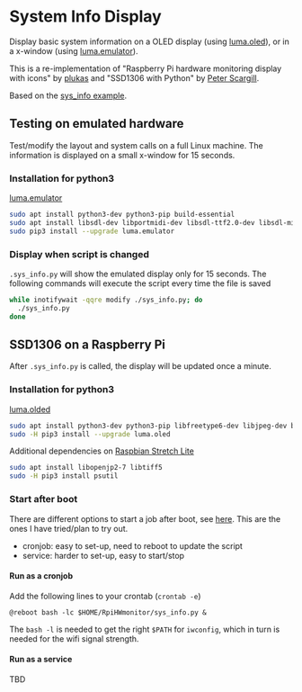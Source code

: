 # System Info Display

Display basic system information on a OLED display (using [luma.oled][]),
or in a x-window (using [luma.emulator][]).

This is a re-implementation of "Raspberry Pi hardware monitoring display with icons"
by [plukas][] and "SSD1306 with Python" by [Peter Scargill][scargill].

Based on the [sys_info example][luma.examples].

[plukas]:  https://www.youtube.com/watch?v=s1hvZ9zpC2o
[SSD1306]: https://github.com/xxlukas42/RPI_SSD1306
[scargill]: https://tech.scargill.net/ssd1306-with-python/
[sys_info]:  https://github.com/rm-hull/luma.examples/blob/master/examples/sys_info.py
[luma.examples]: https://github.com/rm-hull/luma.examples
[sys_info]:  https://github.com/rm-hull/luma.examples/blob/master/examples/sys_info.py
[luma.oled]: https://github.com/rm-hull/luma.oled
[luma.emulator]: https://github.com/rm-hull/luma.emulator

## Testing on emulated hardware

Test/modify the layout and system calls on a full Linux machine.
The information is displayed on a small x-window for 15 seconds.

### Installation for python3

[luma.emulator][install.emulator]

```bash
sudo apt install python3-dev python3-pip build-essential
sudo apt install libsdl-dev libportmidi-dev libsdl-ttf2.0-dev libsdl-mixer1.2-dev libsdl-image1.2-dev
sudo pip3 install --upgrade luma.emulator
```

### Display when script is changed

`.sys_info.py` will show the emulated display only for 15 seconds.
The following commands will execute the script every time the file is saved

```bash
while inotifywait -qqre modify ./sys_info.py; do
  ./sys_info.py
done
```

## SSD1306 on a Raspberry Pi

After `.sys_info.py` is called, the display will be updated once a minute.

### Installation for python3

[luma.olded][install.oled]

```bash
sudo apt install python3-dev python3-pip libfreetype6-dev libjpeg-dev build-essential
sudo -H pip3 install --upgrade luma.oled
```

Additional dependencies on [Raspbian Stretch Lite][raspbian]

```bash
sudo apt install libopenjp2-7 libtiff5
sudo -H pip3 install psutil
```

[install.emulator]: https://luma-oled.readthedocs.io/en/latest/install.html
[install.oled]: https://luma-oled.readthedocs.io/en/latest/install.html
[raspbian]: https://www.raspberrypi.org/downloads/raspbian/

### Start after boot

There are different options to start a job after boot, see [here](howto).
This are the ones I have tried/plan to try out.

- cronjob: easy to set-up, need to reboot to update the script
- service: harder to set-up, easy to start/stop

[howto]: https://www.dexterindustries.com/howto/run-a-program-on-your-raspberry-pi-at-startup/

#### Run as a cronjob

Add the following lines to your crontab (`crontab -e`)

```crontab
@reboot bash -lc $HOME/RpiHWmonitor/sys_info.py &
```

The `bash -l` is needed to get the right `$PATH` for `iwconfig`,
which in turn is needed for the wifi signal strength.

#### Run as a service

TBD

